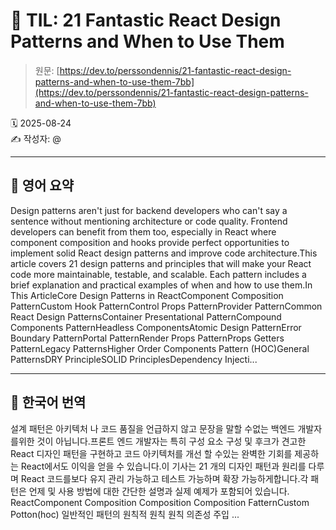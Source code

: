 # 📌 TIL: 21 Fantastic React Design Patterns and When to Use Them

> 원문: [https://dev.to/perssondennis/21-fantastic-react-design-patterns-and-when-to-use-them-7bb](https://dev.to/perssondennis/21-fantastic-react-design-patterns-and-when-to-use-them-7bb)

🗓 2025-08-24  
✍️ 작성자: @

---

## 🔹 영어 요약

Design patterns aren't just for backend developers who can't say a sentence without mentioning architecture or code quality. Frontend developers can benefit from them too, especially in React where component composition and hooks provide perfect opportunities to implement solid React design patterns and improve code architecture.This article covers 21 design patterns and principles that will make your React code more maintainable, testable, and scalable. Each pattern includes a brief explanation and practical examples of when and how to use them.In This ArticleCore Design Patterns in ReactComponent Composition PatternCustom Hook PatternControl Props PatternProvider PatternCommon React Design PatternsContainer Presentational PatternCompound Components PatternHeadless ComponentsAtomic Design PatternError Boundary PatternPortal PatternRender Props PatternProps Getters PatternLegacy PatternsHigher Order Components Pattern (HOC)General PatternsDRY PrincipleSOLID PrinciplesDependency Injecti...

---

## 🔸 한국어 번역

설계 패턴은 아키텍처 나 코드 품질을 언급하지 않고 문장을 말할 수없는 백엔드 개발자를위한 것이 아닙니다.프론트 엔드 개발자는 특히 구성 요소 구성 및 후크가 견고한 React 디자인 패턴을 구현하고 코드 아키텍처를 개선 할 수있는 완벽한 기회를 제공하는 React에서도 이익을 얻을 수 있습니다.이 기사는 21 개의 디자인 패턴과 원리를 다루며 React 코드를보다 유지 관리 가능하고 테스트 가능하며 확장 가능하게합니다.각 패턴은 언제 및 사용 방법에 대한 간단한 설명과 실제 예제가 포함되어 있습니다. ReactComponent Composition Composition Composition FatternCustom Potton(hoc) 일반적인 패턴의 원칙적 원칙 원칙 의존성 주입 ...
